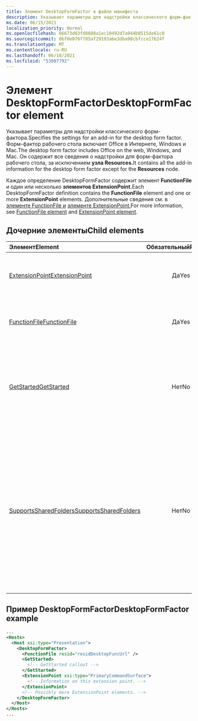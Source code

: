 ```yaml
---
title: Элемент DesktopFormFactor в файле манифеста
description: Указывает параметры для надстройки классического форм-фактора.
ms.date: 06/15/2021
localization_priority: Normal
ms.openlocfilehash: 66673d83fd8608a1ec10492d7a944b0515de61c0
ms.sourcegitcommit: 0bf0e076f705af29193abe3dba98cbfcce17b24f
ms.translationtype: MT
ms.contentlocale: ru-RU
ms.lasthandoff: 06/18/2021
ms.locfileid: "53007792"
---
```

# <a name="desktopformfactor-element"></a><span data-ttu-id="b81d9-103">Элемент DesktopFormFactor</span><span class="sxs-lookup"><span data-stu-id="b81d9-103">DesktopFormFactor element</span></span>

<span data-ttu-id="b81d9-104">Указывает параметры для надстройки классического форм-фактора.</span><span class="sxs-lookup"><span data-stu-id="b81d9-104">Specifies the settings for an add-in for the desktop form factor.</span></span> <span data-ttu-id="b81d9-105">Форм-фактор рабочего стола включает Office в Интернете, Windows и Mac.</span><span class="sxs-lookup"><span data-stu-id="b81d9-105">The desktop form factor includes Office on the web, Windows, and Mac.</span></span> <span data-ttu-id="b81d9-106">Он содержит все сведения о надстройки для форм-фактора рабочего стола, за исключением **узла Resources.**</span><span class="sxs-lookup"><span data-stu-id="b81d9-106">It contains all the add-in information for the desktop form factor except for the **Resources** node.</span></span>

<span data-ttu-id="b81d9-107">Каждое определение DesktopFormFactor содержит элемент **FunctionFile** и один или несколько **элементов ExtensionPoint.**</span><span class="sxs-lookup"><span data-stu-id="b81d9-107">Each DesktopFormFactor definition contains the **FunctionFile** element and one or more **ExtensionPoint** elements.</span></span> <span data-ttu-id="b81d9-108">Дополнительные сведения см. в [элементе FunctionFile и](functionfile.md) [элементе ExtensionPoint.](extensionpoint.md)</span><span class="sxs-lookup"><span data-stu-id="b81d9-108">For more information, see [FunctionFile element](functionfile.md) and [ExtensionPoint element](extensionpoint.md).</span></span>

## <a name="child-elements"></a><span data-ttu-id="b81d9-109">Дочерние элементы</span><span class="sxs-lookup"><span data-stu-id="b81d9-109">Child elements</span></span>

| <span data-ttu-id="b81d9-110">Элемент</span><span class="sxs-lookup"><span data-stu-id="b81d9-110">Element</span></span>                               | <span data-ttu-id="b81d9-111">Обязательный</span><span class="sxs-lookup"><span data-stu-id="b81d9-111">Required</span></span> | <span data-ttu-id="b81d9-112">Описание</span><span class="sxs-lookup"><span data-stu-id="b81d9-112">Description</span></span>  |
|:--------------------------------------|:--------:|:-------------|
| [<span data-ttu-id="b81d9-113">ExtensionPoint</span><span class="sxs-lookup"><span data-stu-id="b81d9-113">ExtensionPoint</span></span>](extensionpoint.md)   | <span data-ttu-id="b81d9-114">Да</span><span class="sxs-lookup"><span data-stu-id="b81d9-114">Yes</span></span>      | <span data-ttu-id="b81d9-115">Определяет, где предоставляются функции надстройки.</span><span class="sxs-lookup"><span data-stu-id="b81d9-115">Defines where an add-in exposes functionality.</span></span> |
| [<span data-ttu-id="b81d9-116">FunctionFile</span><span class="sxs-lookup"><span data-stu-id="b81d9-116">FunctionFile</span></span>](functionfile.md)       | <span data-ttu-id="b81d9-117">Да</span><span class="sxs-lookup"><span data-stu-id="b81d9-117">Yes</span></span>      | <span data-ttu-id="b81d9-118">URL-адрес файла, который содержит функции JavaScript.</span><span class="sxs-lookup"><span data-stu-id="b81d9-118">A URL to a file that contains JavaScript functions.</span></span>|
| [<span data-ttu-id="b81d9-119">GetStarted</span><span class="sxs-lookup"><span data-stu-id="b81d9-119">GetStarted</span></span>](getstarted.md)           | <span data-ttu-id="b81d9-120">Нет</span><span class="sxs-lookup"><span data-stu-id="b81d9-120">No</span></span>       | <span data-ttu-id="b81d9-121">Определяет вызов, который появляется при установке надстройки в Word, Excel или PowerPoint.</span><span class="sxs-lookup"><span data-stu-id="b81d9-121">Defines the callout that appears when installing the add-in in Word, Excel, or PowerPoint.</span></span> |
| [<span data-ttu-id="b81d9-122">SupportsSharedFolders</span><span class="sxs-lookup"><span data-stu-id="b81d9-122">SupportsSharedFolders</span></span>](supportssharedfolders.md) | <span data-ttu-id="b81d9-123">Нет</span><span class="sxs-lookup"><span data-stu-id="b81d9-123">No</span></span> | <span data-ttu-id="b81d9-124">Определяет, доступна ли надстройка Outlook в общих почтовых ящиках (в настоящее время в предварительном просмотре) и общих папках (т. е. в сценариях делегирования доступа).</span><span class="sxs-lookup"><span data-stu-id="b81d9-124">Defines whether the Outlook add-in is available in shared mailbox (now in preview) and shared folders (that is, delegate access) scenarios.</span></span> <span data-ttu-id="b81d9-125">Значение false *по* умолчанию.</span><span class="sxs-lookup"><span data-stu-id="b81d9-125">Set to *false* by default.</span></span> |

## <a name="desktopformfactor-example"></a><span data-ttu-id="b81d9-126">Пример DesktopFormFactor</span><span class="sxs-lookup"><span data-stu-id="b81d9-126">DesktopFormFactor example</span></span>

```xml
...
<Hosts>
  <Host xsi:type="Presentation">
    <DesktopFormFactor>
      <FunctionFile resid="residDesktopFuncUrl" />
      <GetStarted>
        <!-- GetStarted callout -->
      </GetStarted>
      <ExtensionPoint xsi:type="PrimaryCommandSurface">
        <!-- Information on this extension point. -->
      </ExtensionPoint>
      <!-- Possibly more ExtensionPoint elements. -->
    </DesktopFormFactor>
  </Host>
</Hosts>
...
```
